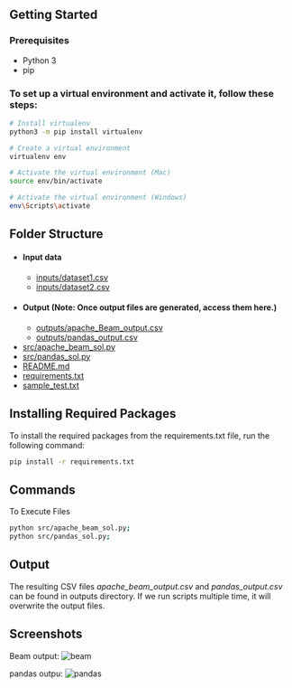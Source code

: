 ## Getting Started

### Prerequisites

- Python 3
- pip


### To set up a virtual environment and activate it, follow these steps:

```bash
# Install virtualenv
python3 -m pip install virtualenv

# Create a virtual environment
virtualenv env

# Activate the virtual environment (Mac)
source env/bin/activate

# Activate the virtual environment (Windows)
env\Scripts\activate
```

## Folder Structure

* #### Input data
    * [inputs/dataset1.csv](inputs/dataset1.csv)
    * [inputs/dataset2.csv](inputs/dataset2.csv)
* #### Output (Note: Once output files are generated, access them here.)
    * [outputs/apache_Beam_output.csv](./outputs/apache_beam_output.csv)
    * [outputs/pandas_output.csv](./outputs/pandas_output.csv)
* [src/apache_beam_sol.py](src/apache_beam_sol.py)
* [src/pandas_sol.py](src/pandas_sol.py)
* [README.md](./README.md)
* [requirements.txt](./requirements.txt)
* [sample_test.txt](./sample_test.txt)


## Installing Required Packages
To install the required packages from the requirements.txt file, run the following command:
```bash
pip install -r requirements.txt
```

## Commands 
To Execute Files

```bash 
python src/apache_beam_sol.py;
python src/pandas_sol.py;
```

## Output

The resulting CSV files _apache_beam_output.csv_ and _pandas_output.csv_ can be found in outputs directory. If we run scripts multiple time, it will overwrite the output files.


## Screenshots
Beam output: 
![beam](./rbeam.png)

pandas outpu:
![pandas](./rpandas.png)


